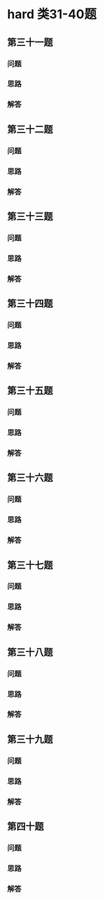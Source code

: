 # hard 类31-40题

## 第三十一题

### 问题 

### 思路

### 解答

## 第三十二题

### 问题 

### 思路

### 解答

## 第三十三题

### 问题 

### 思路

### 解答

## 第三十四题

### 问题 

### 思路

### 解答

## 第三十五题

### 问题 

### 思路

### 解答

## 第三十六题

### 问题 

### 思路

### 解答

## 第三十七题

### 问题 

### 思路

### 解答

## 第三十八题

### 问题 

### 思路

### 解答

## 第三十九题

### 问题 

### 思路

### 解答

## 第四十题

### 问题 

### 思路

### 解答
